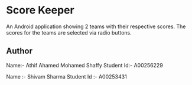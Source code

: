 # Score Keeper

An Android application showing 2 teams with their respective scores. The scores for the 
teams are selected via radio buttons. 

## Author
Name:- Athif Ahamed Mohamed Shaffy
Student Id:- A00256229

Name :- Shivam Sharma
Student Id :- A00253431